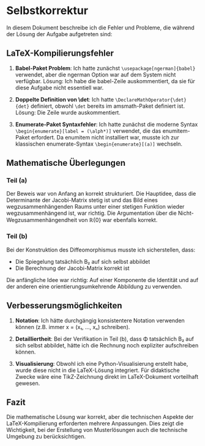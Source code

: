 # Selbstkorrektur

In diesem Dokument beschreibe ich die Fehler und Probleme, die während der Lösung der Aufgabe aufgetreten sind:

## LaTeX-Kompilierungsfehler

1. **Babel-Paket Problem**: Ich hatte zunächst `\usepackage[ngerman]{babel}` verwendet, aber die ngerman Option war auf dem System nicht verfügbar. Lösung: Ich habe die babel-Zeile auskommentiert, da sie für diese Aufgabe nicht essentiell war.

2. **Doppelte Definition von \det**: Ich hatte `\DeclareMathOperator{\det}{det}` definiert, obwohl `\det` bereits im amsmath-Paket definiert ist. Lösung: Die Zeile wurde auskommentiert.

3. **Enumerate-Paket Syntaxfehler**: Ich hatte zunächst die moderne Syntax `\begin{enumerate}[label = (\alph*)]` verwendet, die das enumitem-Paket erfordert. Da enumitem nicht installiert war, musste ich zur klassischen enumerate-Syntax `\begin{enumerate}[(a)]` wechseln.

## Mathematische Überlegungen

### Teil (a)
Der Beweis war von Anfang an korrekt strukturiert. Die Hauptidee, dass die Determinante der Jacobi-Matrix stetig ist und das Bild eines wegzusammenhängenden Raums unter einer stetigen Funktion wieder wegzusammenhängend ist, war richtig. Die Argumentation über die Nicht-Wegzusammenhängendheit von ℝ\{0} war ebenfalls korrekt.

### Teil (b) 
Bei der Konstruktion des Diffeomorphismus musste ich sicherstellen, dass:
- Die Spiegelung tatsächlich B₂ auf sich selbst abbildet
- Die Berechnung der Jacobi-Matrix korrekt ist

Die anfängliche Idee war richtig: Auf einer Komponente die Identität und auf der anderen eine orientierungsumkehrende Abbildung zu verwenden.

## Verbesserungsmöglichkeiten

1. **Notation**: Ich hätte durchgängig konsistentere Notation verwenden können (z.B. immer x = (x₁, ..., xₙ) schreiben).

2. **Detailliertheit**: Bei der Verifikation in Teil (b), dass Φ tatsächlich B₂ auf sich selbst abbildet, hätte ich die Rechnung noch expliziter aufschreiben können.

3. **Visualisierung**: Obwohl ich eine Python-Visualisierung erstellt habe, wurde diese nicht in die LaTeX-Lösung integriert. Für didaktische Zwecke wäre eine TikZ-Zeichnung direkt im LaTeX-Dokument vorteilhaft gewesen.

## Fazit

Die mathematische Lösung war korrekt, aber die technischen Aspekte der LaTeX-Kompilierung erforderten mehrere Anpassungen. Dies zeigt die Wichtigkeit, bei der Erstellung von Musterlösungen auch die technische Umgebung zu berücksichtigen.